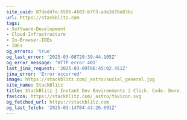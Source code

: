 ```yaml
---
site_uuid: 87deddfe-5586-4602-b7f3-ade3d7be83bc
url: https://stackblitz.com
tags:
- Software-Development
- Cloud-Infrastructure
- In-Browser-IDEs
- IDEs
og_errors: 'true'
og_last_error: '2025-03-08T20:39:44.105Z'
og_error_message: 'HTTP error 401'
last_jina_request: '2025-03-09T06:45:02.451Z'
jina_error: 'Error occurred'
image: https://stackblitz.com/_astro/social_general.jpg
site_name: StackBlitz
title: StackBlitz | Instant Dev Environments | Click. Code. Done.
favicon: https://stackblitz.com/_astro/favicon.svg
og_fetched_url: https://stackblitz.com
og_last_fetch: '2025-03-14T04:43:26.691Z'
---
```


